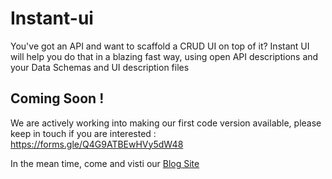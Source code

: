 # Instant-ui
You've got an API and want to scaffold a CRUD UI on top of it? Instant UI will help you do that in a blazing fast way, using open API descriptions and your Data Schemas and UI description files
## Coming Soon !
We are actively working into making our first code version available, please keep in touch if you are interested : https://forms.gle/Q4G9ATBEwHVy5dW48

In the mean time, come and visti our [Blog Site](https://future.engineering)
